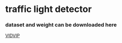 # traffic light detector


### dataset and weight can be downloaded here
[VIDVIP](https://tetsuakibaba.jp/project/vidvip/)

